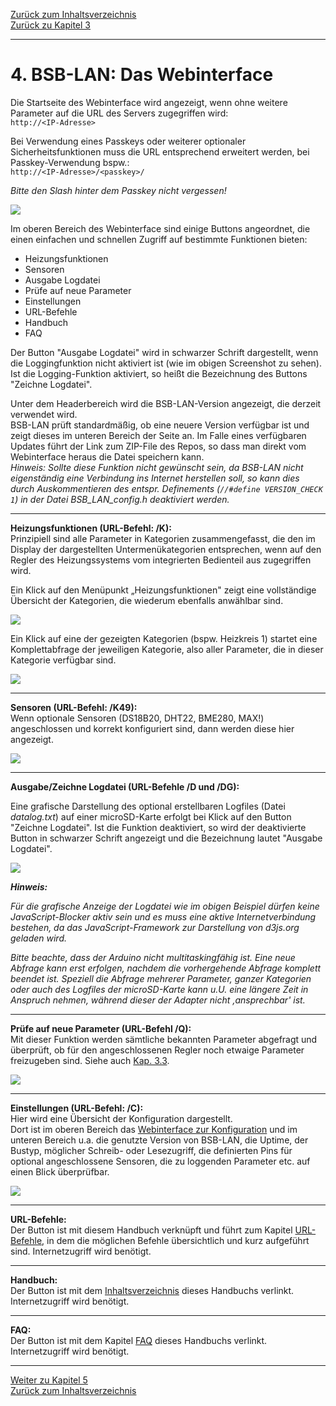 [Zurück zum Inhaltsverzeichnis](inhaltsverzeichnis.md)  
[Zurück zu Kapitel 3](kap03.md)    
    
---

# 4. BSB-LAN: Das Webinterface
Die Startseite des Webinterface wird angezeigt, wenn ohne weitere
Parameter auf die URL des Servers zugegriffen wird:  
`http://<IP-Adresse>`

Bei Verwendung eines Passkeys oder weiterer optionaler
Sicherheitsfunktionen muss die URL entsprechend erweitert werden, bei
Passkey-Verwendung bspw.:  
`http://<IP-Adresse>/<passkey>/`

*Bitte den Slash hinter dem Passkey nicht vergessen!*
    
<img src="https://raw.githubusercontent.com/1coderookie/BSB-LPB-LAN/master/docs/pics/webinterface_startseite.png">
    
Im oberen Bereich des Webinterface sind einige Buttons angeordnet, die einen einfachen und schnellen Zugriff auf bestimmte Funktionen bieten:  
- Heizungsfunktionen  
- Sensoren  
- Ausgabe Logdatei  
- Prüfe auf neue Parameter  
- Einstellungen  
- URL-Befehle  
- Handbuch  
- FAQ  
   
Der Button "Ausgabe Logdatei" wird in schwarzer Schrift dargestellt, wenn die Loggingfunktion nicht aktiviert ist (wie im obigen Screenshot zu sehen). Ist die Logging-Funktion aktiviert, so heißt die Bezeichnung des Buttons "Zeichne Logdatei".
  
Unter dem Headerbereich wird die BSB-LAN-Version angezeigt, die derzeit verwendet wird.  
BSB-LAN prüft standardmäßig, ob eine neuere Version verfügbar ist und zeigt dieses im unteren Bereich der Seite an. Im Falle eines verfügbaren Updates führt der Link zum ZIP-File des Repos, so dass man direkt vom Webinterface heraus die Datei speichern kann.  
*Hinweis: Sollte diese Funktion nicht gewünscht sein, da BSB-LAN nicht eigenständig eine Verbindung ins Internet herstellen soll, so kann dies durch Auskommentieren des entspr. Definements (`//#define VERSION_CHECK 1`) in der Datei BSB_LAN_config.h deaktiviert werden.*   

---  
   
**Heizungsfunktionen (URL-Befehl: /K):**  
Prinzipiell sind alle Parameter in Kategorien zusammengefasst, die den
im Display der dargestellten Untermenükategorien entsprechen, wenn auf den Regler des Heizungssystems vom integrierten Bedienteil aus zugegriffen wird.

Ein Klick auf den Menüpunkt „Heizungsfunktionen" zeigt eine vollständige
Übersicht der Kategorien, die wiederum ebenfalls anwählbar sind.
    
<img src="https://raw.githubusercontent.com/1coderookie/BSB-LPB-LAN/master/docs/pics/webinterface_kategorien.png">
    
Ein Klick auf eine der gezeigten Kategorien (bspw. Heizkreis 1) startet
eine Komplettabfrage der jeweiligen Kategorie, also aller Parameter, die
in dieser Kategorie verfügbar sind.
    
<img src="https://raw.githubusercontent.com/1coderookie/BSB-LPB-LAN/master/docs/pics/webinterface_kategorie-HK1.png">
    
---  
   
**Sensoren (URL-Befehl: /K49):**  
Wenn optionale Sensoren (DS18B20, DHT22, BME280, MAX!) angeschlossen und korrekt konfiguriert sind, dann werden diese hier angezeigt.  

<img src="https://raw.githubusercontent.com/1coderookie/BSB-LPB-LAN/master/docs/pics/webinterface_sensoren.png">

---  
   
**Ausgabe/Zeichne Logdatei (URL-Befehle /D und /DG):**  

Eine grafische Darstellung des optional erstellbaren Logfiles (Datei *datalog.txt*) auf einer 
microSD-Karte erfolgt bei Klick auf den Button "Zeichne Logdatei". Ist die Funktion deaktiviert, so wird der deaktivierte Button in schwarzer Schrift angezeigt und die Bezeichnung lautet "Ausgabe Logdatei".
    
<img src="https://raw.githubusercontent.com/1coderookie/BSB-LPB-LAN/master/docs/pics/webinterface_log_graph.jpg">  
    
***Hinweis:*** 
    
*Für die grafische Anzeige der Logdatei wie im obigen Beispiel dürfen 
keine JavaScript-Blocker aktiv sein und es muss eine aktive Internetverbindung 
bestehen, da das JavaScript-Framework zur Darstellung von d3js.org geladen wird.*  

*Bitte beachte, dass der Arduino nicht multitaskingfähig ist. Eine neue
Abfrage kann erst erfolgen, nachdem die vorhergehende Abfrage komplett
beendet ist. Speziell die Abfrage mehrerer Parameter, ganzer Kategorien
oder auch des Logfiles der microSD-Karte kann u.U. eine längere Zeit in Anspruch
nehmen, während dieser der Adapter nicht ‚ansprechbar' ist.*

---  
   
**Prüfe auf neue Parameter (URL-Befehl /Q):**  
Mit dieser Funktion werden sämtliche bekannten Parameter abgefragt und überprüft, ob für den angeschlossenen Regler noch etwaige Parameter freizugeben sind. Siehe auch [Kap. 3.3](kap03.md#33-überprüfen-auf-nicht-freigegebene-reglerspezifische-command-ids).  
   
<img src="https://raw.githubusercontent.com/1coderookie/BSB-LPB-LAN/master/docs/pics/webinterface_Q_de.png">  
   
---  
   
**Einstellungen (URL-Befehl: /C):**  
Hier wird eine Übersicht der Konfiguration dargestellt.  
Dort ist im oberen Bereich das [Webinterface zur Konfiguration](kap02.md#221-konfiguration-mittels-webinterface) und im unteren Bereich u.a. die genutzte Version von BSB-LAN, die Uptime, der Bustyp, möglicher Schreib- oder Lesezugriff, die definierten Pins für optional angeschlossene Sensoren, die zu loggenden Parameter etc. auf einen Blick überprüfbar.
   
<img src="https://raw.githubusercontent.com/1coderookie/BSB-LPB-LAN/master/docs/pics/webinterface_konfig.png">  
   

---  
   
**URL-Befehle:**  
Der Button ist mit diesem Handbuch verknüpft und führt zum Kapitel [URL-Befehle](kap05.md#51-url-befehle), in dem die möglichen Befehle übersichtlich und kurz aufgeführt sind. Internetzugriff wird benötigt.  
   
---  
   
**Handbuch:**  
Der Button ist mit dem [Inhaltsverzeichnis](inhaltsverzeichnis.md) dieses Handbuchs verlinkt. Internetzugriff wird benötigt.  
   
---  
   
**FAQ:**  
Der Button ist mit dem Kapitel [FAQ](kap15.md) dieses Handbuchs verlinkt. Internetzugriff wird benötigt.
    
---
    

     
[Weiter zu Kapitel 5](kap05.md)      
[Zurück zum Inhaltsverzeichnis](inhaltsverzeichnis.md)   
    

